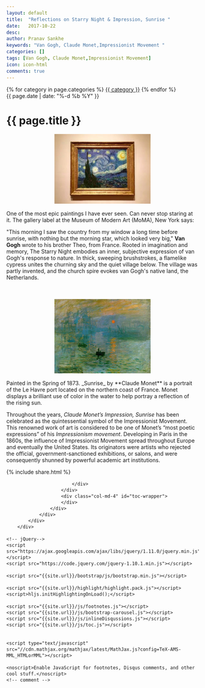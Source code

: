 ```yaml
---
layout: default
title:  "Reflections on Starry Night & Impression, Sunrise "
date:   2017-10-22
desc: 
author: Pranav Sankhe
keywords: "Van Gogh, Claude Monet,Impressionist Movement "
categories: []
tags: [Van Gogh, Claude Monet,Impressionist Movement]
icon: icon-html
comments: true
---
```


<div class="wrapper wrapper-content  animated fadeInRight article">
    <div class="row">
        <div class="col-lg-10 col-lg-offset-1">
            <div class="ibox">
                <div class="ibox-content">
                    <div class="pull-right">
                        {% for category in page.categories %}
                            <a class="btn btn-white btn-xs" href="{{ category | downcase | prepend: '/' | prepend: site.baseurl }}">{{ category }}</a>
                        {% endfor %}
                    </div>

<div class="text-center article-title">
                    <span class="text-muted"><i class="fa fa-clock-o"></i> {{ page.date | date: "%-d %b %Y" }}</span>
                        <h1>
                            {{ page.title }}
                        </h1>
                    </div>


<div style="display: flex; justify-content: center;">
<img src="https://raw.githubusercontent.com/sabSAThai/sabSAThai.github.io/master/static/assets/img/blog/paintings/starry_night.jpg" alt='The Starry Night'  width="50%" height="50%" align="middle">
</div>
<br>
One of the most epic paintings I have ever seen. Can never stop staring at it. 
The gallery label at the Museum of Modern Art (MoMA), New York says:

"This morning I saw the country from my window a long time before sunrise, with nothing but the morning star, which looked very big," **Van Gogh** wrote to his brother Theo, from France.
Rooted in imagination and memory, The Starry Night embodies an inner, subjective expression of van Gogh's response to nature. In thick, sweeping brushstrokes, a flamelike cypress unites the churning sky and the quiet village below. The village was partly invented, and the church spire evokes van Gogh's native land, the Netherlands.

<br>
<br>

<div style="display: flex; justify-content: center;">
<img src="https://raw.githubusercontent.com/sabSAThai/sabSAThai.github.io/master/static/assets/img/blog/paintings/Impression.jpg" alt='Impression, Sunrise'  width="50%" height="50%" align="middle">
</div>
<br>
Painted in the Spring of 1873. _Sunrise_ by **Claude Monet** is a portrait of the Le Havre port located on the northern coast of France. Monet displays a brilliant use of color in the water to help portray a reflection of the rising sun. 

Throughout the years, _Claude Monet’s Impression, Sunrise_ has been celebrated as the quintessential symbol of the Impressionist Movement.  This renowned work of art is considered to be one of Monet’s “most poetic expressions” of his _Impressionism movement_. Developing in Paris in the 1860s, the influence of Impressionist Movement spread throughout Europe and eventually the United States. Its originators were artists who rejected the official, government-sanctioned exhibitions, or salons, and were consequently shunned by powerful academic art institutions. 






<div class="row">
                        <div class="col-lg-12">
                            <!-- share -->
                            {% include share.html %}
                            <br>
						<div id="disqus_thread"></div>

<script src="https://ajax.googleapis.com/ajax/libs/jquery/1.11.0/jquery.min.js"></script>
<script src="https://code.jquery.com/jquery-1.10.1.min.js"></script>

<script src="{{site.url}}/js/inlineDisqussions.js"></script>
<script src="{{site.url}}/js/disqus.js"></script>
                            </div>
                        </div>
                        <div class="col-md-4" id="toc-wrapper">
                        </div>
                    </div>
                </div>
            </div>
        </div>

    <!-- jQuery-->
    <script src="https://ajax.googleapis.com/ajax/libs/jquery/1.11.0/jquery.min.js"></script>
    <script src="https://code.jquery.com/jquery-1.10.1.min.js"></script>

    <script src="{{site.url}}/bootstrap/js/bootstrap.min.js"></script>

    <script src="{{site.url}}/highlight/highlight.pack.js"></script>
    <script>hljs.initHighlightingOnLoad();</script>

    <script src="{{site.url}}/js/footnotes.js"></script>
    <script src="{{site.url}}/js/bootstrap-carousel.js"></script>
    <script src="{{site.url}}/js/inlineDisqussions.js"></script>
    <script src="{{site.url}}/js/toc.js"></script>


    <script type="text/javascript" src="//cdn.mathjax.org/mathjax/latest/MathJax.js?config=TeX-AMS-MML_HTMLorMML"></script>

    <noscript>Enable JavaScript for footnotes, Disqus comments, and other cool stuff.</noscript>
    <!-- comment -->

</div>
</div>
</div>
</div>
</div>
</div>

</div>
